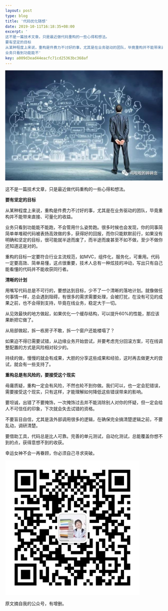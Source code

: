 ```yaml
---  
layout: post  
type: blog  
title: '代码优化随想'  
date: 2019-10-11T16:18:35+08:00  
excerpt: '
这不是一篇技术文章，只是最近做代码重构的一些心得和想法。
要有坚定的目标
从某种程度上来说，重构是件费力不讨好的事，尤其是在业务驱动的团队，毕竟重构并不能带来直接、可量化的收益。
业务只看到功能能不'  
key: a009d3ead44eacfc71cd25363bc368af  
---  
```


![微信图片_20191011160954.jpg](/blog/files/images/34fe82f0370cd2fdc45155c968accf1e.jpg "微信图片_20191011160954.jpg")

这不是一篇技术文章，只是最近做代码重构的一些心得和想法。

**要有坚定的目标**

从某种程度上来说，重构是件费力不讨好的事，尤其是在业务驱动的团队，毕竟重构并不能带来直接、可量化的收益。

业务只看到功能能不能跑，不会管用什么姿势跑。很多时候也会发现，你的同事简简单单堆砌代码被表扬高效做的多，获得好的回报，而你只能默默前行，如果没有明确和坚定的目标，很可能就半途而废了，而半途而废甚至不如不做，至少不做你还知道这是对的。

重构的目标一定要符合行业主流规范，如MVC，组件化，服务化，可重用。代码一定要高效、简单易懂，这点很重要，技术人总有一种炫技的冲动，写出只有自己能看懂的代码并不能收获同行者。

**清晰的计划**

用嘴写代码总是不可行的，要想达到目标，少不了一个清晰的落地计划。就像做任何事情一样，总会遇到阻碍，有很多的需求需要处理，会被打扰，在没有可见的成果之前，也不会得到支持，毕竟在线业务，稳定大于一切。

从见效最快的地方做起，如果优化一个缓存结构，可以提升60%的性能，那应该果断把它做了。

从局部做起，拆一栋房子不敢，拆一个窗户还能楼塌了？

如果迫不得已需要试错，从边缘业务开始尝试，并要考虑充分回滚方案，可在线调整配置的方式是风险相对较少的。

持续的做，慢慢的就会有成果，大胆的分享这些成果和经验，这时再去做更大的尝试，就会有一些支持了。

**重构总是有风险的，要接受这个现实**

毋庸质疑，重构一定会有风险，不然也轮不到你做。我们可以，也一定会犯错误，需要接受这个现实，只有这样，才能理解如何降低这些错误带来的影响。

要坦诚，出错了不要掩饰，一次掩饰过去并不能消除别人对你的怀疑，但一定会给人不可信任的印象，下次就会失去试错的资格。

不要盲目自信，尤其是汲外部调用很多的逻辑，在确保完全搞清楚逻辑之前，不要乱动，调研清楚。

要借助工具，代码总是比人可靠。完善的单元测试，自动化测试，总能覆盖你想不到的点，获得意想不到的收获。

幸运女神不会一再眷顾，你必须自己寻求突破。

![微信图片_20191011161020.jpg](/blog/files/images/110c00ace636ee1e6236dd46ee1feb88.jpg "微信图片_20191011161020.jpg")

原文摘自我的公众号，有增删。